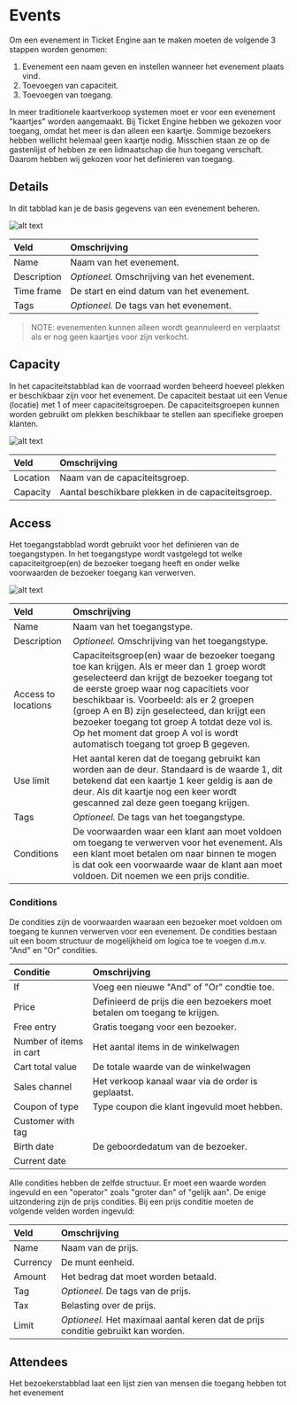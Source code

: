 # Events
Om een evenement in Ticket Engine aan te maken moeten de volgende 3 stappen worden genomen:
1. Evenement een naam geven en instellen wanneer het evenement plaats vind.
2. Toevoegen van capaciteit.
3. Toevoegen van toegang.

In meer traditionele kaartverkoop systemen moet er voor een evenement "kaartjes" worden aangemaakt. Bij Ticket Engine hebben we gekozen voor toegang, omdat het meer is dan alleen een kaartje. Sommige bezoekers hebben wellicht helemaal geen kaartje nodig. Misschien staan ze op de gastenlijst of hebben ze een lidmaatschap die hun toegang verschaft. Daarom hebben wij gekozen voor het definieren van toegang.


## Details
In dit tabblad kan je de basis gegevens van een evenement beheren.

![alt text][event_details]

Veld | Omschrijving
:--- | :---
Name | Naam van het evenement.
Description | *Optioneel.* Omschrijving van het evenement.
Time frame | De start en eind datum van het evenement.
Tags | *Optioneel.* De tags van het evenement. 

> NOTE: evenementen kunnen alleen wordt geannuleerd en verplaatst als er nog geen kaartjes voor zijn verkocht.


## Capacity
In het capaciteitstabblad kan de voorraad worden beheerd hoeveel plekken er beschikbaar zijn voor het evenement. De capaciteit bestaat uit een Venue (locatie) met 1 of meer capaciteitsgroepen. De capaciteitsgroepen kunnen worden gebruikt om plekken beschikbaar te stellen aan specifieke groepen klanten. 

![alt text][capacity_details]

Veld | Omschrijving
:--- | :---
Location | Naam van de capaciteitsgroep.
Capacity | Aantal beschikbare plekken in de capaciteitsgroep.


## Access
Het toegangstabblad wordt gebruikt voor het definieren van de toegangstypen. In het toegangstype wordt vastgelegd tot welke capaciteitgroep(en) de bezoeker toegang heeft en onder welke voorwaarden de bezoeker toegang kan verwerven.  

![alt text][accesss_details]

Veld | Omschrijving
:--- | :---
Name | Naam van het toegangstype.
Description | *Optioneel.* Omschrijving van het toegangstype.
Access to locations | Capaciteitsgroep(en) waar de bezoeker toegang toe kan krijgen. Als er meer dan 1 groep wordt geselecteerd dan krijgt de bezoeker toegang tot de eerste groep waar nog capacitiets voor beschikbaar is. Voorbeeld: als er 2 groepen (groep A en B) zijn geselecteed, dan krijgt een bezoeker toegang tot groep A totdat deze vol is. Op het moment dat groep A vol is wordt automatisch toegang tot groep B gegeven.
Use limit | Het aantal keren dat de toegang gebruikt kan worden aan de deur. Standaard is de waarde 1, dit betekend dat een kaartje 1 keer geldig is aan de deur. Als dit kaartje nog een keer wordt gescanned zal deze geen toegang krijgen. 
Tags | *Optioneel.* De tags van het toegangstype. 
Conditions | De voorwaarden waar een klant aan moet voldoen om toegang te verwerven voor het evenement. Als een klant moet betalen om naar binnen te mogen is dat ook een voorwaarde waar de klant aan moet voldoen. Dit noemen we een prijs conditie.

### Conditions
De condities zijn de voorwaarden waaraan een bezoeker moet voldoen om toegang te kunnen verwerven voor een evenement. De condities bestaan uit een boom structuur de mogelijkheid om logica toe te voegen d.m.v. "And" en "Or" condities. 

Conditie | Omschrijving
:--- | :---
If | Voeg een nieuwe "And" of "Or" condtie toe.
Price | Definieerd de prijs die een bezoekers moet betalen om toegang te krijgen.
Free entry | Gratis toegang voor een bezoeker. 
Number of items in cart | Het aantal items in de winkelwagen
Cart total value | De totale waarde van de winkelwagen
Sales channel | Het verkoop kanaal waar via de order is geplaatst.
Coupon of type | Type coupon die klant ingevuld moet hebben.
Customer with tag |  
Birth date | De geboordedatum van de bezoeker.
Current date | 

Alle condities hebben de zelfde structuur. Er moet een waarde worden ingevuld en een "operator" zoals "groter dan" of "gelijk aan". De enige uitzondering zijn de prijs condities. Bij een prijs conditie moeten de volgende velden worden ingevuld:

Veld | Omschrijving
:--- | :---
Name | Naam van de prijs.
Currency | De munt eenheid.
Amount | Het bedrag dat moet worden betaald.
Tag | *Optioneel.* De tags van de prijs.
Tax | Belasting over de prijs.
Limit | *Optioneel.* Het maximaal aantal keren dat de prijs conditie gebruikt kan worden.

## Attendees
Het bezoekerstabblad laat een lijst zien van mensen die toegang hebben tot het evenement


[event_details]: https://raw.githubusercontent.com/ticketengine/docs/master/assets/event-detail-edit.png "Event details"
[capacity_details]: https://raw.githubusercontent.com/ticketengine/docs/master/assets/event-capacity-edit.png "Capacity"
[accesss_details]: https://raw.githubusercontent.com/ticketengine/docs/master/assets/event-access-edit.png "Access type"
